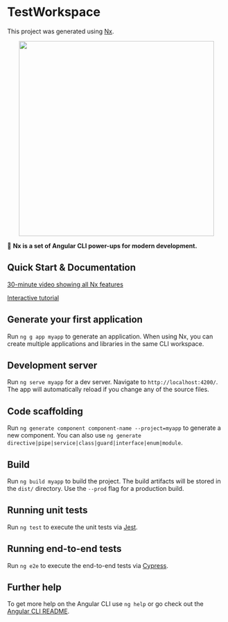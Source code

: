 # TestWorkspace

This project was generated using [Nx](https://nx.dev).

<p align="center"><img src="https://raw.githubusercontent.com/nrwl/nx/master/nx-logo.png" width="450"></p>

🔎 **Nx is a set of Angular CLI power-ups for modern development.**

## Quick Start & Documentation

[30-minute video showing all Nx features](https://nx.dev/getting-started/what-is-nx)

[Interactive tutorial](https://nx.dev/tutorial/01-create-application)

## Generate your first application

Run `ng g app myapp` to generate an application. When using Nx, you can create multiple applications and libraries in the same CLI workspace.

## Development server

Run `ng serve myapp` for a dev server. Navigate to `http://localhost:4200/`. The app will automatically reload if you change any of the source files.

## Code scaffolding

Run `ng generate component component-name --project=myapp` to generate a new component. You can also use `ng generate directive|pipe|service|class|guard|interface|enum|module`.

## Build

Run `ng build myapp` to build the project. The build artifacts will be stored in the `dist/` directory. Use the `--prod` flag for a production build.

## Running unit tests

Run `ng test` to execute the unit tests via [Jest](https://karma-runner.github.io).

## Running end-to-end tests

Run `ng e2e` to execute the end-to-end tests via [Cypress](http://www.protractortest.org/).

## Further help

To get more help on the Angular CLI use `ng help` or go check out the [Angular CLI README](https://github.com/angular/angular-cli/blob/master/README.md).
